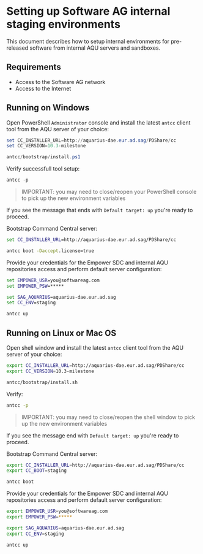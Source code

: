 # Setting up Software AG internal staging environments

This document describes how to setup internal environments for
pre-released software from internal AQU servers and sandboxes.

## Requirements

* Access to the Software AG network
* Access to the Internet

## Running on Windows

Open PowerShell `Administrator` console and install the latest `antcc` client tool from
the AQU server of your choice:

```powershell
set CC_INSTALLER_URL=http://aquarius-dae.eur.ad.sag/PDShare/cc
set CC_VERSION=10.3-milestone

antcc/bootstrap/install.ps1
```

Verify successfull tool setup:

```powershell
antcc -p
```

> IMPORTANT: you may need to close/reopen your PowerShell console to pick up the new environment variables

If you see the message that ends with `Default target: up` you're ready to proceed.

Bootstrap Command Central server:

```bat
set CC_INSTALLER_URL=http://aquarius-dae.eur.ad.sag/PDShare/cc

antcc boot -Daccept.license=true
```

Provide your credentials for the Empower SDC and internal AQU repositories access
and perform default server configuration:

```bat
set EMPOWER_USR=you@softwareag.com
set EMPOWER_PSW=*****

set SAG_AQUARIUS=aquarius-dae.eur.ad.sag
set CC_ENV=staging

antcc up
```

## Running on Linux or Mac OS

Open shell window and install the latest `antcc` client tool from
the AQU server of your choice:

```bash
export CC_INSTALLER_URL=http://aquarius-dae.eur.ad.sag/PDShare/cc
export CC_VERSION=10.3-milestone

antcc/bootstrap/install.sh
```

Verify:

```bash
antcc -p
```

> IMPORTANT: you may need to close/reopen the shell window to pick up the new environment variables

If you see the message end with `Default target: up` you're ready to proceed.

Bootstrap Command Central server:

```bash
export CC_INSTALLER_URL=http://aquarius-dae.eur.ad.sag/PDShare/cc
export CC_BOOT=staging

antcc boot
```

Provide your credentials for the Empower SDC and internal AQU repositories access
and perform default server configuration:

```bash
export EMPOWER_USR=you@softwareag.com
export EMPOWER_PSW=*****

export SAG_AQUARIUS=aquarius-dae.eur.ad.sag
export CC_ENV=staging

antcc up
```
